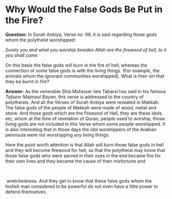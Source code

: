 Why Would the False Gods Be Put in the Fire?
============================================

**Question:** In Surah Anbiya, Verse no. 98, it is said regarding those
gods whom the polytheist worshipped:

*Surely you and what you worship besides Allah are the firewood of hell,
to it you shall come.*

On this basis the false gods will burn in the fire of hell, whereas the
connection of some false gods is with the living things. (For example,
the animals whom the ignorant communities worshipped). What is their sin
that they be burnt in fire?

**Answer:** As the venerable Shia Mufasser late Tabarsi has said in his
famous *Tafseer Majmaul Bayan*, this verse is addressed to the country
of polytheists. And all the Verses of Surah Anbiya were revealed in
Makkah. The false gods of the people of Makkah were made of wood, metal
and stone. And those gods which are the firewood of Hell, they are these
idols, etc, whom at the time of revelation of Quran, people used to
worship, those living gods are not included in this Verse whom some
people worshipped. It is also interesting that in those days the idol
worshippers of the Arabian peninsula were not worshipping any living
things.

Here the point worth attention is that Allah will burn those false gods
in hell and they will become firewood for hell, so that the polytheist
may know that those false gods who were sacred in their eyes in the end
became fire for their own lives and they became the cause of their
misfortune and

 

 wretchedness. And they get to know that these false gods whom the
foolish man considered to be powerful do not even have a little power to
defend themselves.
